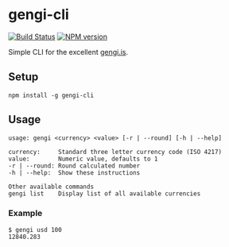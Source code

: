 # gengi-cli
[![Build Status](https://travis-ci.org/koddsson/gengi-cli.svg?branch=master)](https://travis-ci.org/koddsson/gengi-cli) 
[![NPM version](https://img.shields.io/npm/v/gengi-cli.svg?style=flat-square)](https://www.npmjs.com/package/gengi-cli)

Simple CLI for the excellent [gengi.is](http://gengi.is).

## Setup

```
npm install -g gengi-cli
```

## Usage
```
usage: gengi <currency> <value> [-r | --round] [-h | --help]

currency:     Standard three letter currency code (ISO 4217)
value:        Numeric value, defaults to 1
-r | --round: Round calculated number
-h | --help:  Show these instructions

Other available commands
gengi list    Display list of all available currencies
```
### Example
```
$ gengi usd 100
12840.283
```
